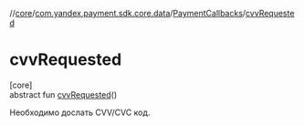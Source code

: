 //[core](../../../index.md)/[com.yandex.payment.sdk.core.data](../index.md)/[PaymentCallbacks](index.md)/[cvvRequested](cvv-requested.md)

# cvvRequested

[core]\
abstract fun [cvvRequested](cvv-requested.md)()

Необходимо дослать CVV/CVC код.
